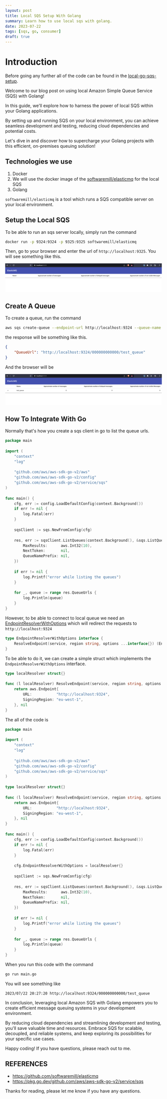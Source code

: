 ```yaml
---
layout: post
title: Local SQS Setup With Golang 
summary: Learn how to use local sqs with golang.
date: 2023-07-22
tags: [sqs, go, consumer]
draft: true
---
```


# Introduction

Before going any further all of the code can be found in the [local-go-sqs-setup](https://gist.github.com/ocakhasan/053c35a9f0e9a231bb7846b4d9cfa6db).

Welcome to our blog post on using local Amazon Simple Queue Service (SQS) with Golang! 

In this guide, we'll explore how to harness the power of local SQS within your Golang applications. 

By setting up and running SQS on your local environment, you can achieve seamless development and testing, reducing cloud dependencies and potential costs. 

Let's dive in and discover how to supercharge your Golang projects with this efficient, on-premises queuing solution!

## Technologies we use

1. Docker
2. We will use the docker image of the [softwaremill/elasticmq](https://github.com/softwaremill/elasticmq) for the local SQS
3. Golang

`softwaremill/elasticmq` is a tool which runs a SQS compatible server on your local environment.


## Setup the Local SQS

To be able to run an sqs server locally, simply run the command

```bash
docker run -p 9324:9324 -p 9325:9325 softwaremill/elasticmq
```

Then, go to your browser and enter the url of `http://localhost:9325`. You will see something like this.

![Browser image](../../images/sqs.png)

## Create A Queue

To create a queue, run the command

```bash
aws sqs create-queue --endpoint-url http://localhost:9324 --queue-name test_queue --region eu-west-1
```

the response will be something like this.

```json
{
    "QueueUrl": "http://localhost:9324/000000000000/test_queue"
}
```

And the browser will be 

![SQS Create Local Queue](../../images/sqs_create_queue.png)

## How To Integrate With Go

Normally that's how you create a sqs client in go to list the queue urls.

```go
package main

import (
	"context"
	"log"

	"github.com/aws/aws-sdk-go-v2/aws"
	"github.com/aws/aws-sdk-go-v2/config"
	"github.com/aws/aws-sdk-go-v2/service/sqs"
)

func main() {
	cfg, err := config.LoadDefaultConfig(context.Background())
	if err != nil {
		log.Fatal(err)
	}

	sqsClient := sqs.NewFromConfig(cfg)

	res, err := sqsClient.ListQueues(context.Background(), &sqs.ListQueuesInput{
		MaxResults:      aws.Int32(10),
		NextToken:       nil,
		QueueNamePrefix: nil,
	})

	if err != nil {
		log.Printf("error while listing the queues")
	}

	for _, queue := range res.QueueUrls {
		log.Println(queue)
	}
}
```

However, to be able to connect to local queue we need an [EndpointResolverWithOptions](https://pkg.go.dev/github.com/aws/aws-sdk-go-v2/) which will redirect the requests to `http://localhost:9324`

```go
type EndpointResolverWithOptions interface {
	ResolveEndpoint(service, region string, options ...interface{}) (Endpoint, error)
}
```

To be able to do it, we can create a simple struct which implements the `EndpointResolverWithOptions` interface. 

```go
type localResolver struct{}

func (l localResolver) ResolveEndpoint(service, region string, options ...interface{}) (aws.Endpoint, error) {
	return aws.Endpoint{
		URL:           "http://localhost:9324",
		SigningRegion: "eu-west-1",
	}, nil
}
```

The all of the code is

```go
package main

import (
	"context"
	"log"

	"github.com/aws/aws-sdk-go-v2/aws"
	"github.com/aws/aws-sdk-go-v2/config"
	"github.com/aws/aws-sdk-go-v2/service/sqs"
)

type localResolver struct{}

func (l localResolver) ResolveEndpoint(service, region string, options ...interface{}) (aws.Endpoint, error) {
	return aws.Endpoint{
		URL:           "http://localhost:9324",
		SigningRegion: "eu-west-1",
	}, nil
}

func main() {
	cfg, err := config.LoadDefaultConfig(context.Background())
	if err != nil {
		log.Fatal(err)
	}

	cfg.EndpointResolverWithOptions = localResolver{}

	sqsClient := sqs.NewFromConfig(cfg)

	res, err := sqsClient.ListQueues(context.Background(), &sqs.ListQueuesInput{
		MaxResults:      aws.Int32(10),
		NextToken:       nil,
		QueueNamePrefix: nil,
	})

	if err != nil {
		log.Printf("error while listing the queues")
	}

	for _, queue := range res.QueueUrls {
		log.Println(queue)
	}
}
```

When you run this code with the command 

```bash
go run main.go
```

You will see something like

```
2023/07/22 20:27:20 http://localhost:9324/000000000000/test_queue
```

In conclusion, leveraging local Amazon SQS with Golang empowers you to create efficient message queuing systems in your development environment. 

By reducing cloud dependencies and streamlining development and testing, you'll save valuable time and resources. Embrace SQS for scalable, decoupled, and reliable systems, and keep exploring its possibilities for your specific use cases. 

Happy coding! If you have questions, please reach out to me.

## REFERENCES

- https://github.com/softwaremill/elasticmq
- https://pkg.go.dev/github.com/aws/aws-sdk-go-v2/service/sqs

Thanks for reading, please let me know if you have any questions.
